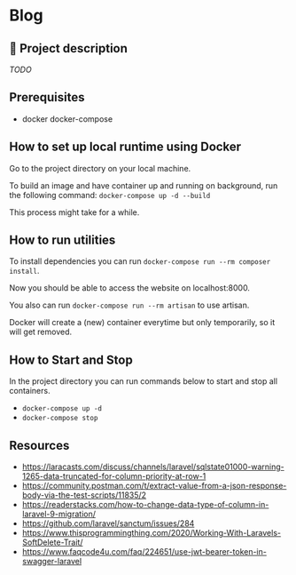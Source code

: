 # Blog

## 📖 Project description

*TODO*


## Prerequisites

* docker docker-compose


## How to set up local runtime using Docker

Go to the project directory on your local machine.

To build an image and have container up and running on background, run the following command: `docker-compose up -d --build`

This process might take for a while.

## How to run utilities

To install dependencies you can run `docker-compose run --rm composer install`.

Now you should be able to access the website on localhost:8000.

You also can run `docker-compose run --rm artisan` to use artisan.

Docker will create a (new) container everytime but only temporarily, so it will get removed.

## How to Start and Stop

In the project directory you can run commands below to start and stop all containers.

- `docker-compose up -d`
- `docker-compose stop`

## Resources

- https://laracasts.com/discuss/channels/laravel/sqlstate01000-warning-1265-data-truncated-for-column-priority-at-row-1
- https://community.postman.com/t/extract-value-from-a-json-response-body-via-the-test-scripts/11835/2
- https://readerstacks.com/how-to-change-data-type-of-column-in-laravel-9-migration/
- https://github.com/laravel/sanctum/issues/284
- https://www.thisprogrammingthing.com/2020/Working-With-Laravels-SoftDelete-Trait/
- https://www.faqcode4u.com/faq/224651/use-jwt-bearer-token-in-swagger-laravel